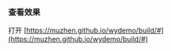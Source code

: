 ### 查看效果
 
打开 [https://muzhen.github.io/wydemo/build/#](https://muzhen.github.io/wydemo/build/#)  

 
